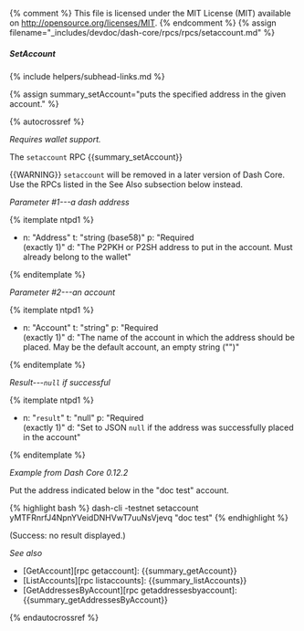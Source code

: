 {% comment %}
This file is licensed under the MIT License (MIT) available on
http://opensource.org/licenses/MIT.
{% endcomment %}
{% assign filename="_includes/devdoc/dash-core/rpcs/rpcs/setaccount.md" %}

##### SetAccount
{% include helpers/subhead-links.md %}

{% assign summary_setAccount="puts the specified address in the given account." %}

<!-- __ -->

{% autocrossref %}

*Requires wallet support.*

The `setaccount` RPC {{summary_setAccount}}

{{WARNING}} `setaccount` will be removed in a later version of Dash
Core.  Use the RPCs listed in the See Also subsection below instead.

*Parameter #1---a dash address*

{% itemplate ntpd1 %}
- n: "Address"
  t: "string (base58)"
  p: "Required<br>(exactly 1)"
  d: "The P2PKH or P2SH address to put in the account.  Must already belong to the wallet"

{% enditemplate %}

*Parameter #2---an account*

{% itemplate ntpd1 %}
- n: "Account"
  t: "string"
  p: "Required<br>(exactly 1)"
  d: "The name of the account in which the address should be placed.  May be the default account, an empty string (\"\")"

{% enditemplate %}

*Result---`null` if successful*

{% itemplate ntpd1 %}
- n: "`result`"
  t: "null"
  p: "Required<br>(exactly 1)"
  d: "Set to JSON `null` if the address was successfully placed in the account"

{% enditemplate %}

*Example from Dash Core 0.12.2*

Put the address indicated below in the "doc test" account.

{% highlight bash %}
dash-cli -testnet setaccount \
    yMTFRnrfJ4NpnYVeidDNHVwT7uuNsVjevq "doc test"
{% endhighlight %}

(Success: no result displayed.)

*See also*

* [GetAccount][rpc getaccount]: {{summary_getAccount}}
* [ListAccounts][rpc listaccounts]: {{summary_listAccounts}}
* [GetAddressesByAccount][rpc getaddressesbyaccount]: {{summary_getAddressesByAccount}}

{% endautocrossref %}
